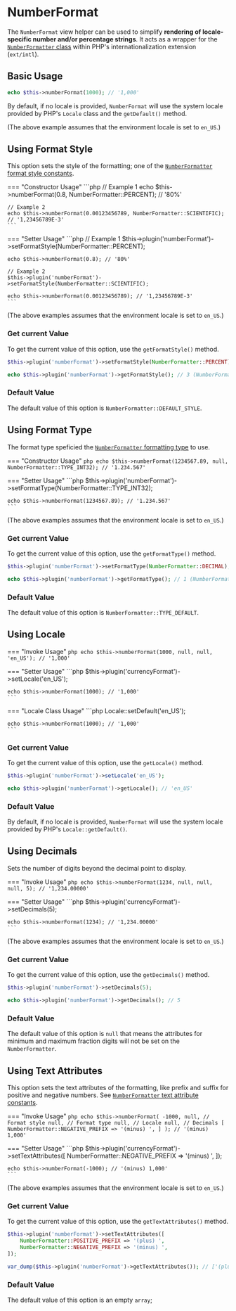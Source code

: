 # NumberFormat

The `NumberFormat` view helper can be used to simplify **rendering of
locale-specific number and/or percentage strings**. It acts as a wrapper for the
[`NumberFormatter` class](https://www.php.net/NumberFormatter) within PHP's
internationalization extension (`ext/intl`).

## Basic Usage

```php
echo $this->numberFormat(1000); // '1,000'
```

By default, if no locale is provided, `NumberFormat` will use the system
locale provided by PHP's `Locale` class and the `getDefault()` method.

(The above example assumes that the environment locale is set to `en_US`.)

## Using Format Style

This option sets the style of the formatting; one of the 
[`NumberFormatter` format style constants](https://www.php.net/manual/class.numberformatter.php#intl.numberformatter-constants.unumberformatstyle).

=== "Constructor Usage"
    ```php
    // Example 1
    echo $this->numberFormat(0.8, NumberFormatter::PERCENT); // '80%'
    
    // Example 2
    echo $this->numberFormat(0.00123456789, NumberFormatter::SCIENTIFIC); // '1,23456789E-3'
    ```

=== "Setter Usage"
    ```php
    // Example 1
    $this->plugin('numberFormat')->setFormatStyle(NumberFormatter::PERCENT);
    
    echo $this->numberFormat(0.8); // '80%'
    
    // Example 2
    $this->plugin('numberFormat')->setFormatStyle(NumberFormatter::SCIENTIFIC);
    
    echo $this->numberFormat(0.00123456789); // '1,23456789E-3'
    ```

(The above examples assumes that the environment locale is set to `en_US`.)

### Get current Value

To get the current value of this option, use the `getFormatStyle()` method.

```php
$this->plugin('numberFormat')->setFormatStyle(NumberFormatter::PERCENT);

echo $this->plugin('numberFormat')->getFormatStyle(); // 3 (NumberFormatter::DEFAULT_STYLE)
```

### Default Value

The default value of this option is `NumberFormatter::DEFAULT_STYLE`.

## Using Format Type

The format type speficied the [`NumberFormatter` formatting type](https://www.php.net/manual/class.numberformatter.php#intl.numberformatter-constants.types)
to use.

=== "Constructor Usage"
    ```php
    echo $this->numberFormat(1234567.89, null, NumberFormatter::TYPE_INT32); // '1.234.567'
    ```

=== "Setter Usage"
    ```php
    $this->plugin('numberFormat')->setFormatType(NumberFormatter::TYPE_INT32);
    
    echo $this->numberFormat(1234567.89); // '1.234.567'
    ```

(The above examples assumes that the environment locale is set to `en_US`.)

### Get current Value

To get the current value of this option, use the `getFormatType()` method.

```php
$this->plugin('numberFormat')->setFormatType(NumberFormatter::DECIMAL);

echo $this->plugin('numberFormat')->getFormatType(); // 1 (NumberFormatter::DECIMAL)
```

### Default Value

The default value of this option is `NumberFormatter::TYPE_DEFAULT`.

## Using Locale

=== "Invoke Usage"
    ```php
    echo $this->numberFormat(1000, null, null, 'en_US'); // '1,000'
    ```

=== "Setter Usage"
    ```php
    $this->plugin('currencyFormat')->setLocale('en_US');
    
    echo $this->numberFormat(1000); // '1,000'
    ```

=== "Locale Class Usage"
    ```php
    Locale::setDefault('en_US');
    
    echo $this->numberFormat(1000); // '1,000'
    ```

### Get current Value

To get the current value of this option, use the `getLocale()` method.

```php
$this->plugin('numberFormat')->setLocale('en_US');

echo $this->plugin('numberFormat')->getLocale(); // 'en_US'
```

### Default Value

By default, if no locale is provided, `NumberFormat` will use the system
locale provided by PHP's `Locale::getDefault()`.

## Using Decimals

Sets the number of digits beyond the decimal point to display.

=== "Invoke Usage"
    ```php
    echo $this->numberFormat(1234, null, null, null, 5); // '1,234.00000'
    ```

=== "Setter Usage"
    ```php
    $this->plugin('currencyFormat')->setDecimals(5);
    
    echo $this->numberFormat(1234); // '1,234.00000'
    ```

(The above examples assumes that the environment locale is set to `en_US`.)

### Get current Value

To get the current value of this option, use the `getDecimals()` method.

```php
$this->plugin('numberFormat')->setDecimals(5);

echo $this->plugin('numberFormat')->getDecimals(); // 5
```

### Default Value

The default value of this option is `null` that means the attributes for minimum
and maximum fraction digits will not be set on the `NumberFormatter`.

## Using Text Attributes

This option sets the text attributes of the formatting, like prefix and suffix 
for positive and negative numbers. See
[`NumberFormatter` text attribute constants](https://www.php.net/manual/class.numberformatter.php#intl.numberformatter-constants.unumberformattextattribute).

=== "Invoke Usage"
    ```php
    echo $this->numberFormat(
        -1000,
        null, // Format style
        null, // Format type
        null, // Locale
        null, // Decimals
        [
            NumberFormatter::NEGATIVE_PREFIX => '(minus) ',
        ]
    ); // '(minus) 1,000'
    ```

=== "Setter Usage"
    ```php
    $this->plugin('currencyFormat')->setTextAttributes([
        NumberFormatter::NEGATIVE_PREFIX => '(minus) ',
    ]);
    
    echo $this->numberFormat(-1000); // '(minus) 1,000'
    ```

(The above examples assumes that the environment locale is set to `en_US`.)

### Get current Value

To get the current value of this option, use the `getTextAttributes()` method.

```php
$this->plugin('numberFormat')->setTextAttributes([
    NumberFormatter::POSITIVE_PREFIX => '(plus) ',
    NumberFormatter::NEGATIVE_PREFIX => '(minus) ',
]);

var_dump($this->plugin('numberFormat')->getTextAttributes()); // ['(plus) ', '(minus) ']
```

### Default Value

The default value of this option is an empty `array`;
